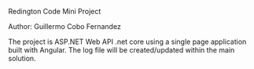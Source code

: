 Redington Code Mini Project

Author: Guillermo Cobo Fernandez

The project is ASP.NET Web API .net core using a single page application built with Angular.
The log file will be created/updated within the main solution.

